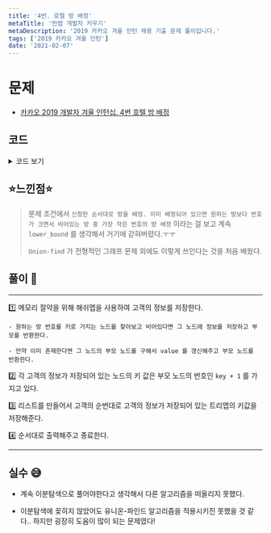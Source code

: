 ```yaml
---
title: '4번. 호텔 방 배정'
metaTitle: '만렙 개발자 키우기'
metaDescription: '2019 카카오 겨울 인턴 채용 기출 문제 풀이입니다.'
tags: ['2019 카카오 겨울 인턴']
date: '2021-02-07'
---
```


# 문제

- [카카오 2019 개발자 겨울 인턴십. 4번 호텔 방 배정](https://programmers.co.kr/learn/courses/30/lessons/64063?language=java)

## 코드

<details><summary> 코드 보기 </summary>

```java
import java.util.*;
public class intern20194 {
    public static void main(String[] args) {
        Scanner sc = new Scanner(System.in);
        long k = sc.nextLong(), room_number[] = new long[200000];
        int m = sc.nextInt();
        for (int i = 0; i < m; i++)
            room_number[i] = sc.nextLong();

        Solution solution = new Solution();
        long[] answer = solution.solution(k, room_number);
        for (long l : answer) {
            System.out.println(l);
        }
    }
}
class Solution {
    static long k, room_number[];
    static Map<Long, Long> parent = new HashMap<>();
    public long[] solution(long kk, long[] room_numberr) {
        k = kk;
        room_number = room_numberr;
        long[] answer = {};
        List<Long> ansList = new ArrayList<>();
        for (int i = 0; i < room_number.length; i++) {
            long pos = makeUnion(room_number[i]);
            ansList.add(pos);
        }
        int idx = 0;
        answer = new long[ansList.size()];
        for (long aLong : ansList)
            answer[idx++] = aLong - 1;
        return answer;
    }
    long makeUnion(long num){
        if(!parent.containsKey(num)) {
            parent.put(num, num + 1);
            return num + 1;
        }
        long p = makeUnion(parent.get(num));
        parent.put(num, p);
        return p;
    }
}
/*
10 6
1 3 4 1 3 1
 */
```

</details>

## ⭐️느낀점⭐️

> 문제 조건에서 `신청한 순서대로 방을 배정. 이미 배정되어 있으면 원하는 방보다 번호가 크면서 비어있는 방 중 가장 작은 번호의 방 배정` 이라는 걸 보고 계속 `lower_bound` 를 생각해서 거기에 갇혀버렸다.ㅜㅜ
>
> `Union-find` 가 전형적인 그래프 문제 외에도 이렇게 쓰인다는 것을 처음 배웠다.

## 풀이 📣

<hr/>

1️⃣ 메모리 절약을 위해 해쉬맵을 사용하여 고객의 정보를 저장한다.

    - 원하는 방 번호를 키로 가지는 노드를 찾아보고 비어있다면 그 노드에 정보를 저장하고 부모를 반환한다.

    - 만약 이미 존재한다면 그 노드의 부모 노드를 구해서 value 를 갱신해주고 부모 노드를 반환한다.

2️⃣ 각 고객의 정보가 저장되어 있는 노드의 키 값은 부모 노드의 번호인 `key + 1` 를 가지고 있다.

3️⃣ 리스트를 만들어서 고객의 순번대로 고객의 정보가 저장되어 있는 트리맵의 키값을 저장해준다.

4️⃣ 순서대로 출력해주고 종료한다.

<hr/>

## 실수 😅

- 계속 이분탐색으로 풀어야한다고 생각해서 다른 알고리즘을 떠올리지 못했다.

- 이분탐색에 꽂히지 않았어도 유니온-파인드 알고리즘을 적용시키진 못했을 것 같다.. 하지만 굉장히 도움이 많이 되는 문제였다!
